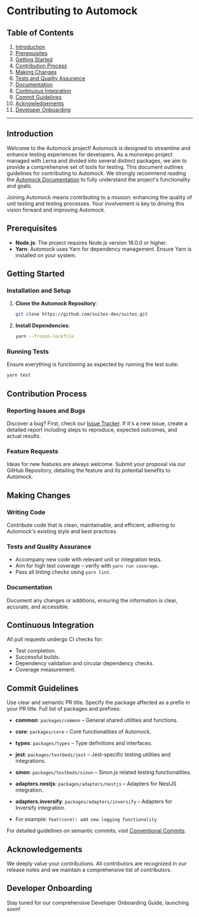 # Contributing to Automock

## Table of Contents

1. [Introduction](#introduction)
2. [Prerequisites](#prerequisites)
3. [Getting Started](#getting-started)
4. [Contribution Process](#contribution-process)
5. [Making Changes](#making-changes)
6. [Tests and Quality Assurance](#tests-and-quality-assurance)
7. [Documentation](#documentation)
8. [Continuous Integration](#continuous-integration)
9. [Commit Guidelines](#commit-guidelines)
10. [Acknowledgements](#acknowledgements)
11. [Developer Onboarding](#developer-onboarding)

---

## Introduction

Welcome to the Automock project! Automock is designed to streamline and enhance testing experiences for developers. As a
monorepo project managed with Lerna and divided into several distinct packages, we aim to provide a comprehensive set of
tools for testing. This document outlines guidelines for contributing to Automock. We strongly recommend reading
the [Automock Documentation](https://automock.dev) to fully understand the project's functionality and goals.

Joining Automock means contributing to a mission: enhancing the quality of unit testing and testing processes. Your
involvement is key to driving this vision forward and improving Automock.

## Prerequisites

- **Node.js**: The project requires Node.js version 16.0.0 or higher.
- **Yarn**: Automock uses Yarn for dependency management. Ensure Yarn is installed on your system.

## Getting Started

### Installation and Setup

1. **Clone the Automock Repository**:
    ```bash
    git clone https://github.com/suites-dev/suites.git
    ```
2. **Install Dependencies**:
    ```bash
    yarn --frozen-lockfile
    ```

### Running Tests

Ensure everything is functioning as expected by running the test suite:

```bash
yarn test
```

## Contribution Process

### Reporting Issues and Bugs

Discover a bug? First, check our [Issue Tracker](https://github.com/suites-dev/suites/issues). If it's a new issue,
create a detailed report including steps to reproduce, expected outcomes, and actual results.

### Feature Requests

Ideas for new features are always welcome. Submit your proposal via our GitHub Repository, detailing the feature and its
potential benefits to Automock.

## Making Changes

### Writing Code

Contribute code that is clean, maintainable, and efficient, adhering to Automock's existing style and best practices.

### Tests and Quality Assurance

- Accompany new code with relevant unit or integration tests.
- Aim for high test coverage – verify with `yarn run coverage`.
- Pass all linting checks using `yarn lint`.

### Documentation

Document any changes or additions, ensuring the information is clear, accurate, and accessible.

## Continuous Integration

All pull requests undergo CI checks for:

- Test completion.
- Successful builds.
- Dependency validation and circular dependency checks.
- Coverage measurement.

## Commit Guidelines

Use clear and semantic PR title. Specify the package affected as a prefix in your PR title. Full list of packages and
prefixes:

- **common**: `packages/common` – General shared utilities and functions.
- **core**: `packages/core` – Core functionalities of Automock.
- **types**: `packages/types` – Type definitions and interfaces.
- **jest**: `packages/testbeds/jest` – Jest-specific testing utilities and integrations.
- **sinon**: `packages/testbeds/sinon` – Sinon.js related testing functionalities.
- **adapters.nestjs**: `packages/adapters/nestjs` – Adapters for NestJS integration.
- **adapters.inversify**: `packages/adapters/inversify` – Adapters for Inversify integration.

- For example: `feat(core): add new logging functionality`

For detailed guidelines on semantic commits,
visit [Conventional Commits](https://www.conventionalcommits.org/en/v1.0.0/#summary).

## Acknowledgements

We deeply value your contributions. All contributors are recognized in our release notes and we maintain a comprehensive
list of contributors.

## Developer Onboarding

Stay tuned for our comprehensive Developer Onboarding Guide, launching soon!
